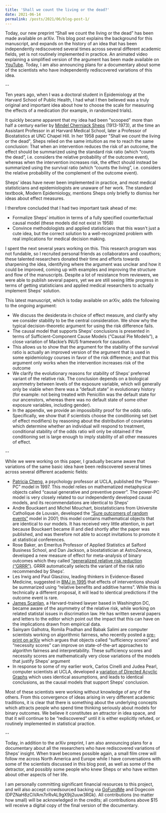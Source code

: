 ```yaml
---
title: 'Shall we count the living or the dead?'
date: 2021-06-14
permalink: /posts/2021/06/blog-post-1/
---
```


Today, our new preprint “Shall we count the living or the dead” has been made available on arXiv. This blog post explains the background for this manuscript, and expands on the history of an idea that has been independently rediscovered several times across several different academic fields, yet is not routinely implemented in practice. An animated video explaining a simplified version of the argument has been made available on [YouTube](https://www.youtube.com/watch?v=gS1tSeXO_Kk). Today, I am also announcing plans for a documentary about some of the scientists who have independently rediscovered variations of this idea.

--

Ten years ago, when I was a doctoral student in Epidemiology at the Harvard School of Public Health, I had what I then believed was a truly original and important idea about how to choose the scale for measuring the effects of a medication (for example, in randomized trials). 

It quickly became apparent that my idea had been "scooped" more than half a century earlier by [Mindel Cherniack Sheps](https://en.wikipedia.org/wiki/Mindel_C._Sheps) (1913-1973), at the time an Assistant Professor in at Harvard Medical School, later a Professor of Biostatistics at UNC Chapel Hill. In her 1958 paper "Shall we count the living or the dead", Sheps relied on the same intuition as me to reach the same conclusion: That when an intervention reduces the risk of an outcome, the effect should be summarized using the standard risk ratio (which “counts the dead”, i.e. considers the relative probability of the outcome event), whereas when the intervention increases risk, the effect should  instead be summarized using the survival ratio (which “counts the living”, i.e. considers the relative probability of the complement of the outcome event). 

Sheps’ ideas have never been implemented in practice, and most medical statisticians and epidemiologists are unaware of her work. The standard textbook, Modern Epidemiology, mentions Sheps only briefly to dismiss her ideas about effect measures.  

I therefore concluded that I had two important task ahead of me: 

* 	Formalize Sheps’ intuition in terms of a fully specified counterfactual causal model (these models did not exist in 1958)
* Convince methodologists and applied statisticians that this wasn't just a cute idea, but the correct solution to a well-recognized problem with real implications for medical decision making.

I spent the next several years working on this. This research program was not fundable, so I recruited personal friends as collaborators and coauthors; these talented researchers donated their time and efforts towards sharpening the idea, identifying where the argument was unclear and how it could be improved, coming up with examples and improving the structure and flow of the manuscripts. Despite a lot of resistance from reviewers, we were able to publish several papers, yet we are still seeing little progress in terms of getting statisticians and applied medical researchers to actually implement Sheps' solution.

This latest manuscript, which is today available on arXiv, adds the following to the ongoing argument:

* We discuss the  desiderata in choice of effect measure, and clarify why we consider stability to be the central consideration. We show why the typical decision-theoretic argument for using the risk difference fails.  
* The causal model that supports Sheps’ conclusions is presented in terms of Sufficient-Component Cause Models (“Causal Pie Models”), a close variation of Mackie’s INUS framework for causation. 
* This allows us to show that the argument for the stability of the survival ratio is actually an improved version of the argument that is used in some epidemiology courses in favor of the risk difference; and that this argument only works when the intervention increases risk of the outcome
* We clarify the evolutionary reasons for stability of Sheps’ preferred variant of the relative risk. The conclusion depends on a biological asymmetry between levels of the exposure variable, which will generally only be viable when there was a “default state” in evolutionary history (for example: not being treated with Penicillin was the default state for our ancenstors, whereas there was no default state of some other exposure variables, including gender). 
* In the appendix, we provide an impossibility proof for the odds ratio. Specifically, we show that if scientists choose the conditioning set (set of effect modifiers) by reasoning about the distribution of covariates which determine whether an individual will respond to treatment, conditional stability of the odds ratio will only be obtained if the conditioning set is large enough to imply stability of all other measures of effect.

--

While we were working on this paper, I gradually became aware that variations of the same basic idea have been rediscovered several times across several different academic fields:

* [Patricia Cheng](http://reasoninglab.psych.ucla.edu/PatriciaCheng.html), a psychology professor at UCLA, published the “Power-PC” model in 1997. This model relies on mathematized metaphysical objects called “causal generative and preventive power”. The power-PC model is very closely related to our independently developed causal models, and its recommendations are identical to Sheps’
* Andre Bouckaert and Michel Mouchart, biostatisticians from Universite Catholique de Louvain, developed the [“Sure outcomers of random events”](https://onlinelibrary.wiley.com/doi/abs/10.1002/sim.659) model in 2001; this model contains mathematical objects that are identical to our models. It has received very little attention, in part because Bouckaert became ill and died shortly after the paper was published, and was therefore not able to accept invitations to promote it at statistical conferences.
*	Rose Baker, an Emeritus Professor of Applied Statistics at Salford Business School, and Dan Jackson, a biostatistician at AstroZeneca, developed a new measure of effect for meta-analysis of binary outcomes which they called [“generalized relative risk reduction (“GRRR”)](https://arxiv.org/abs/1806.03471). GRRR automatically selects the variant of the risk ratio recommended by Sheps’.
* Les Irwig and Paul Glasziou, leading thinkers in Evidence-Based Medicine, suggested in [BMJ in 1995](https://pubmed.ncbi.nlm.nih.gov/7496291/) that effects of interventions should be summarized using “relative benefits and additive harms”. While this is technically a different proposal, it will lead to identical predictions if the outcome event is rare. 
* [James Scanlan](http://www.jpscanlan.com), a Harvard-trained  lawyer based in Washington DC, became aware of the asymmetry of the relative risk, while working on related statistal issues in discrimation law. He has written several papers and letters to the editor which point out the impact that this can have on the implications drawn from empirical data. 
* Sainyam Galhotra,  Romila  Pradhan  and  Babak  Salimi are computer scientists working on algorithmic fairness, who recently posted a [pre-print on arXiv](https://arxiv.org/abs/2103.11972) which argues that objects called “sufficiency scores” and “necessity scores” can improve on state-of-the-art approaches to algorithm fairness and interpretability. These sufficiency scores and necessity scores are mathematically very close variations of the models that justify Sheps’ argument
*	In response to some of my earlier work, Carlos Cinelli and Judea Pearl, computer scientists at UCLA, developed a [variation of Directed Acyclic Graphs](https://link.springer.com/article/10.1007/s10654-020-00687-4) which uses identical assumptions, and leads to identical conclusions, as the causal models that support Sheps' conclusion. 

Most of these scientists were working without knowledge of any of the others. From this convergence of ideas arising in very different academic traditions, it is clear that there is something about the underlying concepts which attracts people who spend time thinking seriously about models for binary outcomes. We believe it constitutes an attractor in idea space, and that it will continue to be “rediscovered” until it is either explicitly refuted, or routinely implemented in statistical practice. 

--

Today, in addition to the arXiv preprint, I am also announcing plans for a documentary about all the researchers who have rediscovered variations of Sheps’ insight. When travel becomes possible again, a small film crew will follow me across North America and Europe while I have conversations with some of the scientists discussed in this blog post, as well as some of the detractor, and possibly some people who knew Sheps or who have written about other aspects of her life. 

I am personally committing significant financial resources to this project, and will also accept crowdsourced backing via [GoFundMe](https://www.gofundme.com/f/shall-we-count-the-living-or-the-dead-documentary) and Dogecoin (DPZNaH8zCiVAm7irRvAL9gX9ij2uuw3RGk). All contributions (no matter how small) will be acknowledged in the credits; all contributions above $15 will receive a digital copy of the final version of the documentary. 
